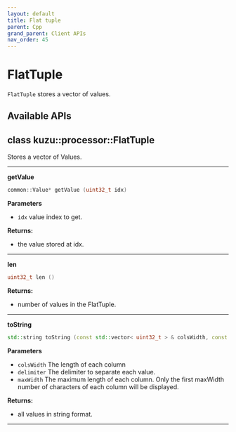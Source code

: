 ```yaml
---
layout: default
title: Flat tuple
parent: Cpp
grand_parent: Client APIs
nav_order: 45
---
```


# FlatTuple
`FlatTuple` stores a vector of values.


## Available APIs
## class kuzu::processor::FlatTuple

Stores a vector of Values.  

---
**getValue**

```c++
common::Value* getValue (uint32_t idx)
```

**Parameters**
- `idx` value index to get. 

**Returns:**
- the value stored at idx. 

---
**len**

```c++
uint32_t len ()
```

**Returns:**
- number of values in the FlatTuple. 

---
**toString**

```c++
std::string toString (const std::vector< uint32_t > & colsWidth, const std::string & delimiter = '|', uint32_t maxWidth = -1)
```

**Parameters**
- `colsWidth` The length of each column 
- `delimiter` The delimiter to separate each value. 
- `maxWidth` The maximum length of each column. Only the first maxWidth number of characters of each column will be displayed. 

**Returns:**
- all values in string format. 

---
